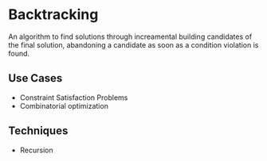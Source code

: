# Backtracking

An algorithm to find solutions through increamental building candidates of the final solution, abandoning a candidate as soon as a condition violation is found.

## Use Cases

- Constraint Satisfaction Problems
- Combinatorial optimization

## Techniques

- Recursion